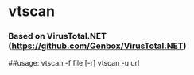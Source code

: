 # vtscan
### Based on VirusTotal.NET (https://github.com/Genbox/VirusTotal.NET)

##usage:
    vtscan -f file [-r]
    vtscan -u url
